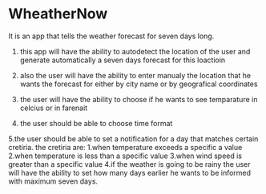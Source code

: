 # WheatherNow
It is an app that tells the weather forecast for seven days long.

1. this app will have the ability to autodetect the location of the user and generate automatically a seven days forecast for this       loactioin

2. also the user will have the ability to enter manualy the location that he wants the forecast for either by city name or by geografical coordinates

3. the user will have the ability to choose if he wants to see temparature in celcius or in farenait 

4. the user should be able to choose time format

5.the user should be able to set a notification for a day that matches certain cretiria.
  the cretiria are:
  1.when temperature exceeds a specific a value
  2.when temperature is less than a specific value
  3.when wind speed is greater than a specific value
  4.if the weather is going to be rainy
 the user will have the ability to set how many days earlier he wants to be informed with maximum seven days.
  


